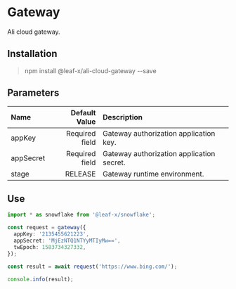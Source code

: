 # Gateway

Ali cloud gateway.

## Installation

> npm install @leaf-x/ali-cloud-gateway --save

## Parameters

| Name      |  Default Value | Description                               |
| :-------- | -------------: | :---------------------------------------- |
| appKey    | Required field | Gateway authorization application key.    |
| appSecret | Required field | Gateway authorization application secret. |
| stage     |        RELEASE | Gateway runtime environment.              |

## Use

```typescript
import * as snowflake from '@leaf-x/snowflake';

const request = gateway({
  appKey: '2135455621223',
  appSecret: 'MjEzNTQ1NTYyMTIyMw==',
  twEpoch: 1583734327332,
});

const result = await request('https://www.bing.com/');

console.info(result);
```
